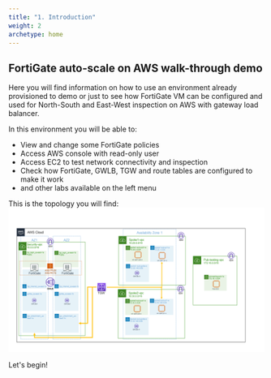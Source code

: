 ```yaml
---
title: "1. Introduction"
weight: 2
archetype: home
---
```


## FortiGate auto-scale on AWS walk-through demo

Here you will find information on how to use an environment already provisioned to demo or just to see how FortiGate VM can be configured and used for North-South and East-West inspection on AWS with gateway load balancer.

In this environment you will be able to:
* View and change some FortiGate policies
* Access AWS console with read-only user
* Access EC2 to test network connectivity and inspection
* Check how FortiGate, GWLB, TGW and route tables are configured to make it work
* and other labs available on the left menu

This is the topology you will find:
![diagram 1 doc](diagram-1-doc.png)

Let's begin!


